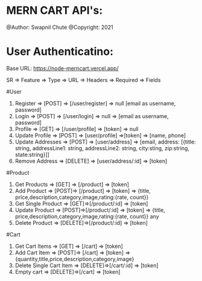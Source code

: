 # MERN CART API's:

@Author: Swapnil Chute
@Copyright: 2021

# User Authenticatino:

Base URL: https://node-merncart.vercel.app/

SR => Feature => Type => URL => Headers => Required => Fields

#User

1.  Register => [POST] => [/user/register] => null [email as username, password]
2.  Login => [POST] => [/user/login] => null => [email as username, password]
3.  Profile => [GET] => [/user/profile] => [token] => null
4.  Update Profile => [POST] => [user/profile] =>[token] => [name, phone]
5.  Update Addresses => [POST] => [user/address] => [email, address: [{title: string, addressLine1: string, addressLine2: string, city:sting, zip:string, state:string}]]
6.  Remove Address => [DELETE] => [user/address/:id] => [token]

#Product

1. Get Products => [GET] => [/product] => [token]
2. Add Product => [POST]=> [/product] => [token] => {title, price,description,category,image,rating:{rate, count}}
3. Get Single Product => [GET]=>[/product/:id] => [token]
4. Update Product => [POST]=>[/product/:id] => [token] => {title, price,description,category,image,rating:{rate, count}} any
5. Delete Product => [DELETE]=>[/product/:id] => [token]

#Cart

1. Get Cart Items => [GET] => [/cart] => [token]
2. Add Cart Item => [POST]=> [/cart] => [token] => {quantity,title,price,description,category,image}
3. Delete Single Cart Item => [DELETE]=>[/cart/:id] => [token]
4. Empty cart => [DELETE]=>[/cart] => [token]
